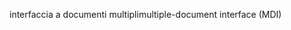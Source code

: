 <span data-ttu-id="fb6e3-101">interfaccia a documenti multipli</span><span class="sxs-lookup"><span data-stu-id="fb6e3-101">multiple-document interface (MDI)</span></span>